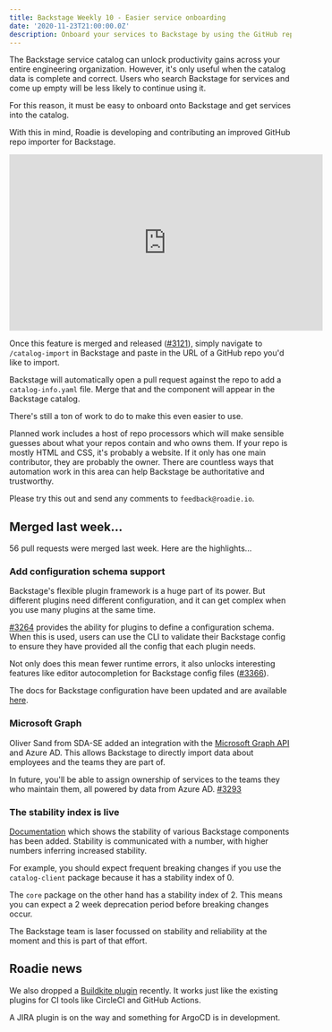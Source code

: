 ```yaml
---
title: Backstage Weekly 10 - Easier service onboarding
date: '2020-11-23T21:00:00.0Z'
description: Onboard your services to Backstage by using the GitHub repo importer that Roadie has developed and contributed.
---
```


The Backstage service catalog can unlock productivity gains across your entire engineering organization. However, it's only useful when the catalog data is complete and correct. Users who search Backstage for services and come up empty will be less likely to continue using it.

For this reason, it must be easy to onboard onto Backstage and get services into the catalog.

With this in mind, Roadie is developing and contributing an improved GitHub repo importer for Backstage.

<iframe width="560" height="315" src="https://www.youtube.com/embed/fD1mUJ2GYfI" frameborder="0" allow="accelerometer; autoplay; clipboard-write; encrypted-media; gyroscope; picture-in-picture" allowfullscreen></iframe>

Once this feature is merged and released ([#3121](https://github.com/backstage/backstage/pull/3121)), simply navigate to `/catalog-import` in Backstage and paste in the URL of a GitHub repo you'd like to import.

Backstage will automatically open a pull request against the repo to add a `catalog-info.yaml` file. Merge that and the component will appear in the Backstage catalog.

There's still a ton of work to do to make this even easier to use.

Planned work includes a host of repo processors which will make sensible guesses about what your repos contain and who owns them. If your repo is mostly HTML and CSS, it's probably a website. If it only has one main contributor, they are probably the owner. There are countless ways that automation work in this area can help Backstage be authoritative and trustworthy.

Please try this out and send any comments to `feedback@roadie.io`.

## Merged last week...

56 pull requests were merged last week. Here are the highlights...

### Add configuration schema support

Backstage's flexible plugin framework is a huge part of its power. But different plugins need different configuration, and it can get complex when you use many plugins at the same time.

[#3264](https://github.com/backstage/backstage/pull/3264) provides the ability for plugins to define a configuration schema. When this is used, users can use the CLI to validate their Backstage config to ensure they have provided all the config that each plugin needs.

Not only does this mean fewer runtime errors, it also unlocks interesting features like editor autocompletion for Backstage config files ([#3366](https://github.com/backstage/backstage/issues/3366)).

The docs for Backstage configuration have been updated and are available [here](https://backstage.io/docs/conf/defining).

### Microsoft Graph

Oliver Sand from SDA-SE added an integration with the [Microsoft Graph API](https://docs.microsoft.com/en-us/graph/overview) and Azure AD. This allows Backstage to directly import data about employees and the teams they are part of.

In future, you'll be able to assign ownership of services to the teams they who maintain them, all powered by data from Azure AD. [#3293](https://github.com/backstage/backstage/pull/3293)

### The stability index is live

[Documentation](https://backstage.io/docs/overview/stability-index) which shows the stability of various Backstage components has been added. Stability is communicated with a number, with higher numbers inferring increased stability.

For example, you should expect frequent breaking changes if you use the `catalog-client` package because it has a stability index of 0.

The `core` package on the other hand has a stability index of 2. This means you can expect a 2 week deprecation period before breaking changes occur.

The Backstage team is laser focussed on stability and reliability at the moment and this is part of that effort.

## Roadie news

We also dropped a [Buildkite plugin](https://roadie.io/backstage/plugins/buildkite) recently. It works just like the existing plugins for CI tools like CircleCI and GitHub Actions.

A JIRA plugin is on the way and something for ArgoCD is in development.
